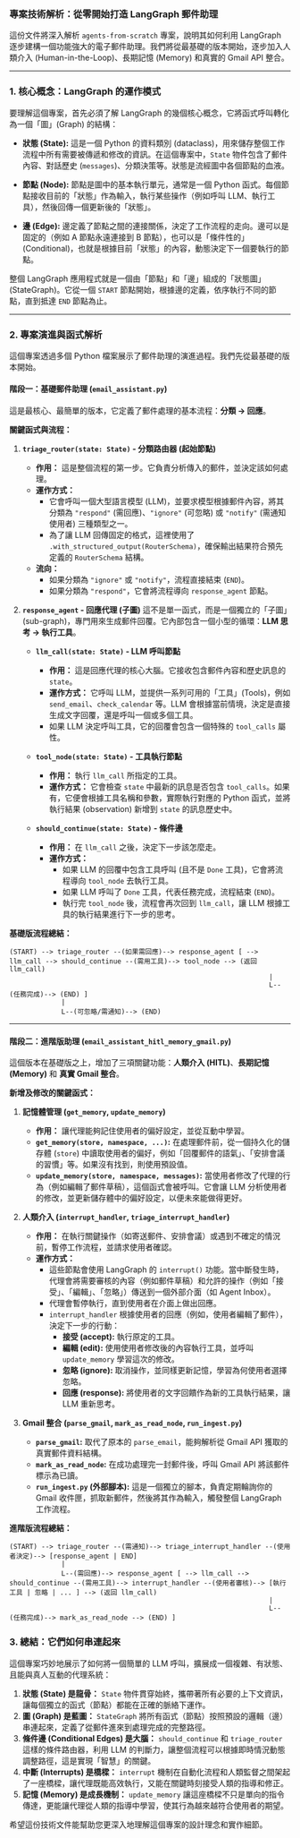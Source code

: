 ### **專案技術解析：從零開始打造 LangGraph 郵件助理**

這份文件將深入解析 `agents-from-scratch` 專案，說明其如何利用 LangGraph 逐步建構一個功能強大的電子郵件助理。我們將從最基礎的版本開始，逐步加入人類介入 (Human-in-the-Loop)、長期記憶 (Memory) 和真實的 Gmail API 整合。

---

### **1. 核心概念：LangGraph 的運作模式**

要理解這個專案，首先必須了解 LangGraph 的幾個核心概念，它將函式呼叫轉化為一個「圖」(Graph) 的結構：

*   **狀態 (State):** 這是一個 Python 的資料類別 (dataclass)，用來儲存整個工作流程中所有需要被傳遞和修改的資訊。在這個專案中，`State` 物件包含了郵件內容、對話歷史 (`messages`)、分類決策等。狀態是流經圖中各個節點的血液。

*   **節點 (Node):** 節點是圖中的基本執行單元，通常是一個 Python 函式。每個節點接收目前的「狀態」作為輸入，執行某些操作（例如呼叫 LLM、執行工具），然後回傳一個更新後的「狀態」。

*   **邊 (Edge):** 邊定義了節點之間的連接關係，決定了工作流程的走向。邊可以是固定的（例如 A 節點永遠連接到 B 節點），也可以是「條件性的」(Conditional)，也就是根據目前「狀態」的內容，動態決定下一個要執行的節點。

整個 LangGraph 應用程式就是一個由「節點」和「邊」組成的「狀態圖」(StateGraph)。它從一個 `START` 節點開始，根據邊的定義，依序執行不同的節點，直到抵達 `END` 節點為止。

---

### **2. 專案演進與函式解析**

這個專案透過多個 Python 檔案展示了郵件助理的演進過程。我們先從最基礎的版本開始。

#### **階段一：基礎郵件助理 (`email_assistant.py`)**

這是最核心、最簡單的版本，它定義了郵件處理的基本流程：**分類 -> 回應**。

**關鍵函式與流程：**

1.  **`triage_router(state: State)` - 分類路由器 (起始節點)**
    *   **作用：** 這是整個流程的第一步。它負責分析傳入的郵件，並決定該如何處理。
    *   **運作方式：**
        *   它會呼叫一個大型語言模型 (LLM)，並要求模型根據郵件內容，將其分類為 `"respond"` (需回應)、`"ignore"` (可忽略) 或 `"notify"` (需通知使用者) 三種類型之一。
        *   為了讓 LLM 回傳固定的格式，這裡使用了 `.with_structured_output(RouterSchema)`，確保輸出結果符合預先定義的 `RouterSchema` 結構。
    *   **流向：**
        *   如果分類為 `"ignore"` 或 `"notify"`，流程直接結束 (`END`)。
        *   如果分類為 `"respond"`，它會將流程導向 `response_agent` 節點。

2.  **`response_agent` - 回應代理 (子圖)**
    這不是單一函式，而是一個獨立的「子圖」(sub-graph)，專門用來生成郵件回覆。它內部包含一個小型的循環：**LLM 思考 -> 執行工具**。

    *   **`llm_call(state: State)` - LLM 呼叫節點**
        *   **作用：** 這是回應代理的核心大腦。它接收包含郵件內容和歷史訊息的 `state`。
        *   **運作方式：** 它呼叫 LLM，並提供一系列可用的「工具」(Tools)，例如 `send_email`、`check_calendar` 等。LLM 會根據當前情境，決定是直接生成文字回覆，還是呼叫一個或多個工具。
        *   如果 LLM 決定呼叫工具，它的回覆會包含一個特殊的 `tool_calls` 屬性。

    *   **`tool_node(state: State)` - 工具執行節點**
        *   **作用：** 執行 `llm_call` 所指定的工具。
        *   **運作方式：** 它會檢查 `state` 中最新的訊息是否包含 `tool_calls`。如果有，它便會根據工具名稱和參數，實際執行對應的 Python 函式，並將執行結果 (observation) 新增到 `state` 的訊息歷史中。

    *   **`should_continue(state: State)` - 條件邊**
        *   **作用：** 在 `llm_call` 之後，決定下一步該怎麼走。
        *   **運作方式：**
            *   如果 LLM 的回覆中包含工具呼叫 (且不是 `Done` 工具)，它會將流程導向 `tool_node` 去執行工具。
            *   如果 LLM 呼叫了 `Done` 工具，代表任務完成，流程結束 (`END`)。
            *   執行完 `tool_node` 後，流程會再次回到 `llm_call`，讓 LLM 根據工具的執行結果進行下一步的思考。

**基礎版流程總結：**

```
(START) --> triage_router --(如果需回應)--> response_agent [ --> llm_call --> should_continue --(需用工具)--> tool_node --> (返回 llm_call)
                                                                 |
                                                                 L--(任務完成)--> (END) ]
             |
             L--(可忽略/需通知)--> (END)
```

---

#### **階段二：進階版助理 (`email_assistant_hitl_memory_gmail.py`)**

這個版本在基礎版之上，增加了三項關鍵功能：**人類介入 (HITL)**、**長期記憶 (Memory)** 和 **真實 Gmail 整合**。

**新增及修改的關鍵函式：**

1.  **記憶體管理 (`get_memory`, `update_memory`)**
    *   **作用：** 讓代理能夠記住使用者的偏好設定，並從互動中學習。
    *   **`get_memory(store, namespace, ...)`:** 在處理郵件前，從一個持久化的儲存體 (`store`) 中讀取使用者的偏好，例如「回覆郵件的語氣」、「安排會議的習慣」等。如果沒有找到，則使用預設值。
    *   **`update_memory(store, namespace, messages)`:** 當使用者修改了代理的行為（例如編輯了郵件草稿），這個函式會被呼叫。它會讓 LLM 分析使用者的修改，並更新儲存體中的偏好設定，以便未來能做得更好。

2.  **人類介入 (`interrupt_handler`, `triage_interrupt_handler`)**
    *   **作用：** 在執行關鍵操作（如寄送郵件、安排會議）或遇到不確定的情況前，暫停工作流程，並請求使用者確認。
    *   **運作方式：**
        *   這些節點會使用 LangGraph 的 `interrupt()` 功能。當中斷發生時，代理會將需要審核的內容（例如郵件草稿）和允許的操作（例如「接受」、「編輯」、「忽略」）傳送到一個外部介面（如 Agent Inbox）。
        *   代理會暫停執行，直到使用者在介面上做出回應。
        *   `interrupt_handler` 根據使用者的回應（例如，使用者編輯了郵件），決定下一步的行動：
            *   **接受 (accept):** 執行原定的工具。
            *   **編輯 (edit):** 使用使用者修改後的內容執行工具，並呼叫 `update_memory` 學習這次的修改。
            *   **忽略 (ignore):** 取消操作，並同樣更新記憶，學習為何使用者選擇忽略。
            *   **回應 (response):** 將使用者的文字回饋作為新的工具執行結果，讓 LLM 重新思考。

3.  **Gmail 整合 (`parse_gmail`, `mark_as_read_node`, `run_ingest.py`)**
    *   **`parse_gmail`:** 取代了原本的 `parse_email`，能夠解析從 Gmail API 獲取的真實郵件資料結構。
    *   **`mark_as_read_node`:** 在成功處理完一封郵件後，呼叫 Gmail API 將該郵件標示為已讀。
    *   **`run_ingest.py` (外部腳本):** 這是一個獨立的腳本，負責定期輪詢你的 Gmail 收件匣，抓取新郵件，然後將其作為輸入，觸發整個 LangGraph 工作流程。

**進階版流程總結：**

```
(START) --> triage_router --(需通知)--> triage_interrupt_handler --(使用者決定)--> [response_agent | END]
             |
             L--(需回應)--> response_agent [ --> llm_call --> should_continue --(需用工具)--> interrupt_handler --(使用者審核)--> [執行工具 | 忽略 | ... ] --> (返回 llm_call)
                                                                 |
                                                                 L--(任務完成)--> mark_as_read_node --> (END) ]
```

### **3. 總結：它們如何串連起來**

這個專案巧妙地展示了如何將一個簡單的 LLM 呼叫，擴展成一個複雜、有狀態、且能與真人互動的代理系統：

1.  **狀態 (State) 是龍骨：** `State` 物件貫穿始終，攜帶著所有必要的上下文資訊，讓每個獨立的函式（節點）都能在正確的脈絡下運作。
2.  **圖 (Graph) 是藍圖：** `StateGraph` 將所有函式（節點）按照預設的邏輯（邊）串連起來，定義了從郵件進來到處理完成的完整路徑。
3.  **條件邊 (Conditional Edges) 是大腦：** `should_continue` 和 `triage_router` 這樣的條件路由器，利用 LLM 的判斷力，讓整個流程可以根據即時情況動態調整路徑，這是實現「智慧」的關鍵。
4.  **中斷 (Interrupts) 是橋樑：** `interrupt` 機制在自動化流程和人類監督之間架起了一座橋樑，讓代理既能高效執行，又能在關鍵時刻接受人類的指導和修正。
5.  **記憶 (Memory) 是成長機制：** `update_memory` 讓這座橋樑不只是單向的指令傳達，更能讓代理從人類的指導中學習，使其行為越來越符合使用者的期望。

希望這份技術文件能幫助您更深入地理解這個專案的設計理念和實作細節。
